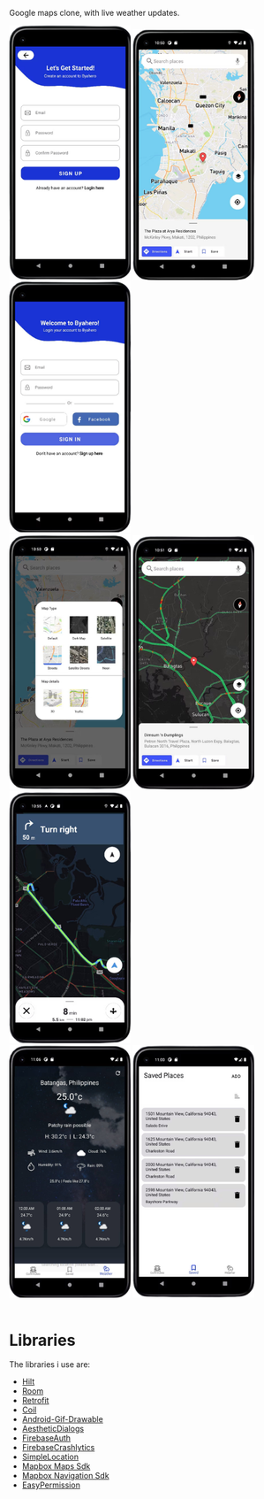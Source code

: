 Google maps clone, with live weather updates.


<div style="display:inline-block;">
  <img src="screenshots/4-removebg-preview.png" width="220" />  
  <img src="screenshots/5-removebg-preview.png" width="220"/>  
  <img src="screenshots/3-removebg-preview.png" width="220"/>
</div>

<div>
  <img src="screenshots/6-removebg-preview.png" width="220" />  
  <img src="screenshots/7-removebg-preview.png" width="220"/>  
  <img src="screenshots/8-removebg-preview%20.png" width="220"/></div>
</div>

<div>
    <img src="screenshots/9-removebg-preview%20.png" width="220" />  
  <img src="screenshots/9-removebg-preview.png" width="220"/>  
</div>  


<br>

# Libraries

The libraries i use are: 
- [Hilt](https://dagger.dev/hilt/)
- [Room](https://developer.android.com/jetpack/androidx/releases/room?hl=id)
- [Retrofit](https://square.github.io/retrofit/)
- [Coil](https://coil-kt.github.io/coil/getting_started/)
- [Android-Gif-Drawable](https://github.com/koral--/android-gif-drawable)
- [AestheticDialogs](https://github.com/gabriel-TheCode/AestheticDialogs)
- [FirebaseAuth](https://firebase.google.com/docs/auth)
- [FirebaseCrashlytics](https://firebase.google.com/docs/crashlytics/get-started?authuser=0&platform=android)
- [SimpleLocation](https://github.com/delight-im/Android-SimpleLocation)
- [Mapbox Maps Sdk](https://docs.mapbox.com/android/maps/guides/)
- [Mapbox Navigation Sdk](https://docs.mapbox.com/android/navigation/guides/)
- [EasyPermission](https://github.com/googlesamples/easypermissions)
